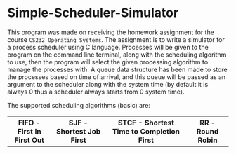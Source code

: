 # Simple-Scheduler-Simulator

This program was made on receiving the homework assignment for the course ```CS232 Operating Systems```. The assignment is to write a simulator for a process scheduler using C language. Processes will be given to the program on the command line terminal, along with the scheduling algorithm to use, then the program will select the given processing algorithm to manage the processes with. A queue data structure has been made to store the processes based on time of arrival, and this queue will be passed as an argument to the scheduler along with the system time (by default it is always 0 thus a scheduler always starts from 0 system time).

The supported scheduling algorithms (basic) are:

<table>
    <tr>
        <th>FIFO - First In First Out</th>
        <th>SJF - Shortest Job First</th>
        <th>STCF - Shortest Time to Completion First</th>
        <th>RR - Round Robin</th>
    </tr>
</table>